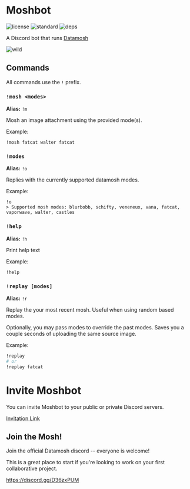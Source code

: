 # Moshbot

![license](https://img.shields.io/badge/license-MIT-green)
![standard](https://img.shields.io/badge/code_style-standard-brightgreen.svg)
![deps](https://img.shields.io/badge/dependencies-datamosh-purple)

A Discord bot that runs [Datamosh](https://github.com/Datamosh-js/datamosh)

![wild](https://user-images.githubusercontent.com/15038724/159620058-ba75ca8d-d86e-4182-8451-2aaa68040da3.png)

## Commands

All commands use the `!` prefix.

### `!mosh <modes>`

**Alias:** `!m`

Mosh an image attachment using the provided mode(s).

Example:

```
!mosh fatcat walter fatcat
```

### `!modes`

**Alias:** `!o`

Replies with the currently supported datamosh modes.

Example:

```
!o
> Supported mosh modes: blurbobb, schifty, veneneux, vana, fatcat, vaporwave, walter, castles
```

### `!help`

**Alias:** `!h`

Print help text

Example:

```
!help
```

### `!replay [modes]`

**Alias:** `!r`

Replay the your most recent mosh. Useful when using random based modes.

Optionally, you may pass modes to override the past modes. Saves you a couple seconds of uploading the same source image.

Example:

```sh
!replay
# or
!replay fatcat
```

# Invite Moshbot

You can invite Moshbot to your public or private Discord servers.

[Invitation Link](https://discord.com/oauth2/authorize?client_id=955606476540481546&permissions=274878097408&scope=bot%20applications.commands)

## Join the Mosh!

Join the official Datamosh discord -- everyone is welcome!

This is a great place to start if you're looking to work on your first collaborative project.

https://discord.gg/D36zxPUM
